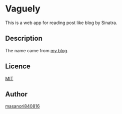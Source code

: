 # Vaguely
This is a web app for reading post like blog by Sinatra.

## Description
The name came from [my blog](http://mslgt.hatenablog.com/).

## Licence
[MIT](https://github.com/tcnksm/tool/blob/master/LICENCE)

## Author
[masanori840816](https://github.com/masanori840816)
